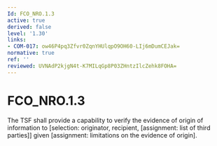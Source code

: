 ```yaml
---
Id: FCO_NRO.1.3
active: true
derived: false
level: '1.30'
links:
- COM-017: ow46P4pq3Zfvr0ZqnYHUlqpO9OH60-LIj6mDumCEJak=
normative: true
ref: ''
reviewed: UVNAdP2kjgN4t-K7MILqGp8P03ZHntzIlcZehk8FOHA=
---
```


# FCO_NRO.1.3

The TSF shall provide a capability to verify the evidence of origin of information to [selection: originator, recipient, [assignment: list of third parties]] given [assignment: limitations on the evidence of origin].